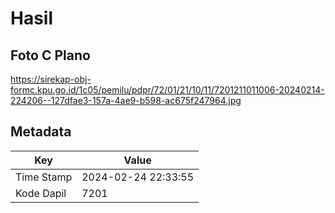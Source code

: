 # Hasil

## Foto C Plano

https://sirekap-obj-formc.kpu.go.id/1c05/pemilu/pdpr/72/01/21/10/11/7201211011006-20240214-224206--127dfae3-157a-4ae9-b598-ac675f247964.jpg


## Metadata

| Key        | Value               |
| ---------- | ------------------- |
| Time Stamp | 2024-02-24 22:33:55 |
| Kode Dapil | 7201                |




